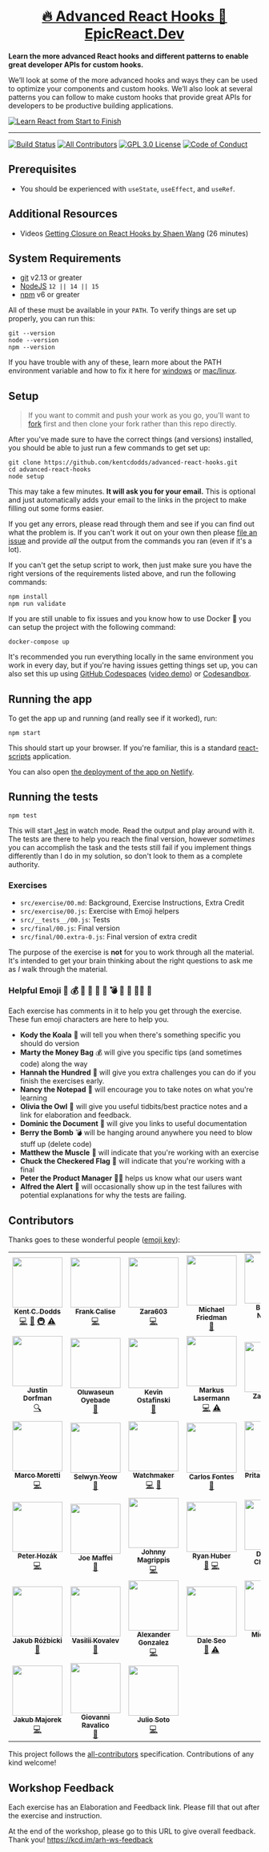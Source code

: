 <div>
  <h1 align="center"><a href="https://epicreact.dev/advanced-hooks">🔥 Advanced React Hooks 🚀 EpicReact.Dev</a></h1>
  <strong>
    Learn the more advanced React hooks and different patterns to enable great
    developer APIs for custom hooks.
  </strong>
  <p>
    We’ll look at some of the more advanced hooks and ways they can be used to
    optimize your components and custom hooks. We’ll also look at several
    patterns you can follow to make custom hooks that provide great APIs for
    developers to be productive building applications.
  </p>

  <a href="https://epicreact.dev">
    <img
      alt="Learn React from Start to Finish"
      src="https://kentcdodds.com/images/epicreact-promo/er-1.gif"
    />
  </a>
</div>

<hr />

<!-- prettier-ignore-start -->
[![Build Status][build-badge]][build]
[![All Contributors][all-contributors-badge]](#contributors)
[![GPL 3.0 License][license-badge]][license]
[![Code of Conduct][coc-badge]][coc]
<!-- prettier-ignore-end -->

## Prerequisites

- You should be experienced with `useState`, `useEffect`, and `useRef`.

## Additional Resources

- Videos
  [Getting Closure on React Hooks by Shaen Wang](https://www.youtube.com/watch?v=KJP1E-Y-xyo)
  (26 minutes)

## System Requirements

- [git][git] v2.13 or greater
- [NodeJS][node] `12 || 14 || 15`
- [npm][npm] v6 or greater

All of these must be available in your `PATH`. To verify things are set up
properly, you can run this:

```shell
git --version
node --version
npm --version
```

If you have trouble with any of these, learn more about the PATH environment
variable and how to fix it here for [windows][win-path] or
[mac/linux][mac-path].

## Setup

> If you want to commit and push your work as you go, you'll want to
> [fork](https://docs.github.com/en/free-pro-team@latest/github/getting-started-with-github/fork-a-repo)
> first and then clone your fork rather than this repo directly.

After you've made sure to have the correct things (and versions) installed, you
should be able to just run a few commands to get set up:

```
git clone https://github.com/kentcdodds/advanced-react-hooks.git
cd advanced-react-hooks
node setup
```

This may take a few minutes. **It will ask you for your email.** This is
optional and just automatically adds your email to the links in the project to
make filling out some forms easier.

If you get any errors, please read through them and see if you can find out what
the problem is. If you can't work it out on your own then please [file an
issue][issue] and provide _all_ the output from the commands you ran (even if
it's a lot).

If you can't get the setup script to work, then just make sure you have the
right versions of the requirements listed above, and run the following commands:

```
npm install
npm run validate
```

If you are still unable to fix issues and you know how to use Docker 🐳 you can
setup the project with the following command:

```
docker-compose up
```

It's recommended you run everything locally in the same environment you work in
every day, but if you're having issues getting things set up, you can also set
this up using [GitHub Codespaces](https://github.com/features/codespaces)
([video demo](https://www.youtube.com/watch?v=gCoVJm3hGk4)) or
[Codesandbox](https://codesandbox.io/s/github/kentcdodds/advanced-react-hooks).

## Running the app

To get the app up and running (and really see if it worked), run:

```shell
npm start
```

This should start up your browser. If you're familiar, this is a standard
[react-scripts](https://create-react-app.dev/) application.

You can also open
[the deployment of the app on Netlify](https://advanced-react-hooks.netlify.app/).

## Running the tests

```shell
npm test
```

This will start [Jest](https://jestjs.io/) in watch mode. Read the output and
play around with it. The tests are there to help you reach the final version,
however _sometimes_ you can accomplish the task and the tests still fail if you
implement things differently than I do in my solution, so don't look to them as
a complete authority.

### Exercises

- `src/exercise/00.md`: Background, Exercise Instructions, Extra Credit
- `src/exercise/00.js`: Exercise with Emoji helpers
- `src/__tests__/00.js`: Tests
- `src/final/00.js`: Final version
- `src/final/00.extra-0.js`: Final version of extra credit

The purpose of the exercise is **not** for you to work through all the material.
It's intended to get your brain thinking about the right questions to ask me as
_I_ walk through the material.

### Helpful Emoji 🐨 💰 💯 📝 🦉 📜 💣 💪 🏁 👨‍💼 🚨

Each exercise has comments in it to help you get through the exercise. These fun
emoji characters are here to help you.

- **Kody the Koala** 🐨 will tell you when there's something specific you should
  do version
- **Marty the Money Bag** 💰 will give you specific tips (and sometimes code)
  along the way
- **Hannah the Hundred** 💯 will give you extra challenges you can do if you
  finish the exercises early.
- **Nancy the Notepad** 📝 will encourage you to take notes on what you're
  learning
- **Olivia the Owl** 🦉 will give you useful tidbits/best practice notes and a
  link for elaboration and feedback.
- **Dominic the Document** 📜 will give you links to useful documentation
- **Berry the Bomb** 💣 will be hanging around anywhere you need to blow stuff
  up (delete code)
- **Matthew the Muscle** 💪 will indicate that you're working with an exercise
- **Chuck the Checkered Flag** 🏁 will indicate that you're working with a final
- **Peter the Product Manager** 👨‍💼 helps us know what our users want
- **Alfred the Alert** 🚨 will occasionally show up in the test failures with
  potential explanations for why the tests are failing.

## Contributors

Thanks goes to these wonderful people
([emoji key](https://github.com/kentcdodds/all-contributors#emoji-key)):

<!-- ALL-CONTRIBUTORS-LIST:START - Do not remove or modify this section -->
<!-- prettier-ignore-start -->
<!-- markdownlint-disable -->
<table>
  <tr>
    <td align="center"><a href="https://kentcdodds.com"><img src="https://avatars.githubusercontent.com/u/1500684?v=3?s=100" width="100px;" alt=""/><br /><sub><b>Kent C. Dodds</b></sub></a><br /><a href="https://github.com/kentcdodds/advanced-react-hooks/commits?author=kentcdodds" title="Code">💻</a> <a href="https://github.com/kentcdodds/advanced-react-hooks/commits?author=kentcdodds" title="Documentation">📖</a> <a href="#infra-kentcdodds" title="Infrastructure (Hosting, Build-Tools, etc)">🚇</a> <a href="https://github.com/kentcdodds/advanced-react-hooks/commits?author=kentcdodds" title="Tests">⚠️</a></td>
    <td align="center"><a href="http://frankcalise.com"><img src="https://avatars0.githubusercontent.com/u/374022?v=4?s=100" width="100px;" alt=""/><br /><sub><b>Frank Calise</b></sub></a><br /><a href="https://github.com/kentcdodds/advanced-react-hooks/commits?author=frankcalise" title="Code">💻</a></td>
    <td align="center"><a href="https://github.com/Zara603"><img src="https://avatars1.githubusercontent.com/u/4918423?v=4?s=100" width="100px;" alt=""/><br /><sub><b>Zara603</b></sub></a><br /><a href="https://github.com/kentcdodds/advanced-react-hooks/commits?author=Zara603" title="Code">💻</a></td>
    <td align="center"><a href="https://github.com/michaelfriedman"><img src="https://avatars3.githubusercontent.com/u/17555926?v=4?s=100" width="100px;" alt=""/><br /><sub><b>Michael Friedman</b></sub></a><br /><a href="https://github.com/kentcdodds/advanced-react-hooks/commits?author=michaelfriedman" title="Documentation">📖</a></td>
    <td align="center"><a href="https://bitwise.cool"><img src="https://avatars1.githubusercontent.com/u/20847518?v=4?s=100" width="100px;" alt=""/><br /><sub><b>Brandon Newton</b></sub></a><br /><a href="https://github.com/kentcdodds/advanced-react-hooks/commits?author=btnwtn" title="Documentation">📖</a> <a href="https://github.com/kentcdodds/advanced-react-hooks/commits?author=btnwtn" title="Code">💻</a></td>
    <td align="center"><a href="https://github.com/JonathanBruce"><img src="https://avatars3.githubusercontent.com/u/1743411?v=4?s=100" width="100px;" alt=""/><br /><sub><b>Jonathan Bruce</b></sub></a><br /><a href="https://github.com/kentcdodds/advanced-react-hooks/commits?author=JonathanBruce" title="Code">💻</a></td>
    <td align="center"><a href="http://team.thebrain.pro"><img src="https://avatars1.githubusercontent.com/u/4002543?v=4?s=100" width="100px;" alt=""/><br /><sub><b>Łukasz Gandecki</b></sub></a><br /><a href="https://github.com/kentcdodds/advanced-react-hooks/commits?author=lgandecki" title="Documentation">📖</a></td>
  </tr>
  <tr>
    <td align="center"><a href="https://stackshare.io/jdorfman/decisions"><img src="https://avatars1.githubusercontent.com/u/398230?v=4?s=100" width="100px;" alt=""/><br /><sub><b>Justin Dorfman</b></sub></a><br /><a href="#fundingFinding-jdorfman" title="Funding Finding">🔍</a></td>
    <td align="center"><a href="http://motdde.com"><img src="https://avatars1.githubusercontent.com/u/12215060?v=4?s=100" width="100px;" alt=""/><br /><sub><b>Oluwaseun Oyebade</b></sub></a><br /><a href="https://github.com/kentcdodds/advanced-react-hooks/commits?author=motdde" title="Documentation">📖</a></td>
    <td align="center"><a href="http://kevinostafinski.com"><img src="https://avatars0.githubusercontent.com/u/28754130?v=4?s=100" width="100px;" alt=""/><br /><sub><b>Kevin Ostafinski</b></sub></a><br /><a href="https://github.com/kentcdodds/advanced-react-hooks/commits?author=kevscript" title="Documentation">📖</a></td>
    <td align="center"><a href="https://github.com/Snaptags"><img src="https://avatars1.githubusercontent.com/u/1249745?v=4?s=100" width="100px;" alt=""/><br /><sub><b>Markus Lasermann</b></sub></a><br /><a href="https://github.com/kentcdodds/advanced-react-hooks/commits?author=Snaptags" title="Code">💻</a> <a href="https://github.com/kentcdodds/advanced-react-hooks/commits?author=Snaptags" title="Tests">⚠️</a></td>
    <td align="center"><a href="https://zacjones.io"><img src="https://avatars2.githubusercontent.com/u/6188161?v=4?s=100" width="100px;" alt=""/><br /><sub><b>Zac Jones</b></sub></a><br /><a href="https://github.com/kentcdodds/advanced-react-hooks/commits?author=zacjones93" title="Documentation">📖</a></td>
    <td align="center"><a href="https://ricardobusquet.com"><img src="https://avatars1.githubusercontent.com/u/7198302?v=4?s=100" width="100px;" alt=""/><br /><sub><b>Ricardo Busquet</b></sub></a><br /><a href="https://github.com/kentcdodds/advanced-react-hooks/commits?author=rbusquet" title="Code">💻</a></td>
    <td align="center"><a href="https://kylereblora.github.io/"><img src="https://avatars2.githubusercontent.com/u/33372538?v=4?s=100" width="100px;" alt=""/><br /><sub><b>Kyle Matthew Reblora</b></sub></a><br /><a href="https://github.com/kentcdodds/advanced-react-hooks/commits?author=kylereblora" title="Documentation">📖</a></td>
  </tr>
  <tr>
    <td align="center"><a href="https://github.com/marcosvega91"><img src="https://avatars2.githubusercontent.com/u/5365582?v=4?s=100" width="100px;" alt=""/><br /><sub><b>Marco Moretti</b></sub></a><br /><a href="https://github.com/kentcdodds/advanced-react-hooks/commits?author=marcosvega91" title="Code">💻</a></td>
    <td align="center"><a href="https://github.com/nywleswoey"><img src="https://avatars3.githubusercontent.com/u/28249994?v=4?s=100" width="100px;" alt=""/><br /><sub><b>Selwyn Yeow</b></sub></a><br /><a href="https://github.com/kentcdodds/advanced-react-hooks/commits?author=nywleswoey" title="Documentation">📖</a></td>
    <td align="center"><a href="https://github.com/gugol2"><img src="https://avatars0.githubusercontent.com/u/4933016?v=4?s=100" width="100px;" alt=""/><br /><sub><b>Watchmaker</b></sub></a><br /><a href="https://github.com/kentcdodds/advanced-react-hooks/commits?author=gugol2" title="Code">💻</a> <a href="https://github.com/kentcdodds/advanced-react-hooks/commits?author=gugol2" title="Documentation">📖</a></td>
    <td align="center"><a href="https://fonstack.dev/"><img src="https://avatars3.githubusercontent.com/u/35873992?v=4?s=100" width="100px;" alt=""/><br /><sub><b>Carlos Fontes</b></sub></a><br /><a href="https://github.com/kentcdodds/advanced-react-hooks/issues?q=author%3Afonstack" title="Bug reports">🐛</a></td>
    <td align="center"><a href="https://www.linkedin.com/in/pritamsangani/"><img src="https://avatars3.githubusercontent.com/u/22857896?v=4?s=100" width="100px;" alt=""/><br /><sub><b>Pritam Sangani</b></sub></a><br /><a href="https://github.com/kentcdodds/advanced-react-hooks/commits?author=PritamSangani" title="Code">💻</a></td>
    <td align="center"><a href="http://wbeuil.com"><img src="https://avatars1.githubusercontent.com/u/8110579?v=4?s=100" width="100px;" alt=""/><br /><sub><b>William BEUIL</b></sub></a><br /><a href="https://github.com/kentcdodds/advanced-react-hooks/commits?author=wbeuil" title="Documentation">📖</a></td>
    <td align="center"><a href="https://github.com/emzoumpo"><img src="https://avatars2.githubusercontent.com/u/2103443?v=4?s=100" width="100px;" alt=""/><br /><sub><b>Emmanouil Zoumpoulakis</b></sub></a><br /><a href="https://github.com/kentcdodds/advanced-react-hooks/commits?author=emzoumpo" title="Documentation">📖</a></td>
  </tr>
  <tr>
    <td align="center"><a href="http://peter.hozak.info/"><img src="https://avatars0.githubusercontent.com/u/1087670?v=4?s=100" width="100px;" alt=""/><br /><sub><b>Peter Hozák</b></sub></a><br /><a href="https://github.com/kentcdodds/advanced-react-hooks/commits?author=Aprillion" title="Code">💻</a></td>
    <td align="center"><a href="https://github.com/joemaffei"><img src="https://avatars1.githubusercontent.com/u/9068746?v=4?s=100" width="100px;" alt=""/><br /><sub><b>Joe Maffei</b></sub></a><br /><a href="https://github.com/kentcdodds/advanced-react-hooks/commits?author=joemaffei" title="Documentation">📖</a></td>
    <td align="center"><a href="https://magrippis.com"><img src="https://avatars0.githubusercontent.com/u/3502800?v=4?s=100" width="100px;" alt=""/><br /><sub><b>Johnny Magrippis</b></sub></a><br /><a href="https://github.com/kentcdodds/advanced-react-hooks/commits?author=jmagrippis" title="Code">💻</a></td>
    <td align="center"><a href="http://blog.rphuber.com"><img src="https://avatars0.githubusercontent.com/u/8245890?v=4?s=100" width="100px;" alt=""/><br /><sub><b>Ryan Huber</b></sub></a><br /><a href="https://github.com/kentcdodds/advanced-react-hooks/commits?author=rphuber" title="Documentation">📖</a> <a href="https://github.com/kentcdodds/advanced-react-hooks/commits?author=rphuber" title="Code">💻</a></td>
    <td align="center"><a href="https://dominicchapman.com"><img src="https://avatars2.githubusercontent.com/u/7607007?v=4?s=100" width="100px;" alt=""/><br /><sub><b>Dominic Chapman</b></sub></a><br /><a href="https://github.com/kentcdodds/advanced-react-hooks/commits?author=dominicchapman" title="Documentation">📖</a></td>
    <td align="center"><a href="https://github.com/imalbert"><img src="https://avatars1.githubusercontent.com/u/12537973?v=4?s=100" width="100px;" alt=""/><br /><sub><b>imalbert</b></sub></a><br /><a href="https://github.com/kentcdodds/advanced-react-hooks/commits?author=imalbert" title="Documentation">📖</a></td>
    <td align="center"><a href="https://github.com/Huuums"><img src="https://avatars1.githubusercontent.com/u/9745322?v=4?s=100" width="100px;" alt=""/><br /><sub><b>Dennis Collon</b></sub></a><br /><a href="https://github.com/kentcdodds/advanced-react-hooks/commits?author=Huuums" title="Documentation">📖</a></td>
  </tr>
  <tr>
    <td align="center"><a href="https://github.com/jrozbicki"><img src="https://avatars3.githubusercontent.com/u/35103924?v=4?s=100" width="100px;" alt=""/><br /><sub><b>Jakub Różbicki</b></sub></a><br /><a href="https://github.com/kentcdodds/advanced-react-hooks/commits?author=jrozbicki" title="Documentation">📖</a></td>
    <td align="center"><a href="https://vk.com/vasilii_kovalev"><img src="https://avatars0.githubusercontent.com/u/10310491?v=4?s=100" width="100px;" alt=""/><br /><sub><b>Vasilii Kovalev</b></sub></a><br /><a href="https://github.com/kentcdodds/advanced-react-hooks/issues?q=author%3Avasilii-kovalev" title="Bug reports">🐛</a></td>
    <td align="center"><a href="http://alexfertel.netlify.app"><img src="https://avatars3.githubusercontent.com/u/22298999?v=4?s=100" width="100px;" alt=""/><br /><sub><b>Alexander Gonzalez</b></sub></a><br /><a href="https://github.com/kentcdodds/advanced-react-hooks/commits?author=alexfertel" title="Code">💻</a></td>
    <td align="center"><a href="https://www.daleseo.com"><img src="https://avatars1.githubusercontent.com/u/5466341?v=4?s=100" width="100px;" alt=""/><br /><sub><b>Dale Seo</b></sub></a><br /><a href="https://github.com/kentcdodds/advanced-react-hooks/commits?author=DaleSeo" title="Documentation">📖</a> <a href="https://github.com/kentcdodds/advanced-react-hooks/commits?author=DaleSeo" title="Tests">⚠️</a></td>
    <td align="center"><a href="https://michaeldeboey.be"><img src="https://avatars3.githubusercontent.com/u/6643991?v=4?s=100" width="100px;" alt=""/><br /><sub><b>Michaël De Boey</b></sub></a><br /><a href="https://github.com/kentcdodds/advanced-react-hooks/commits?author=MichaelDeBoey" title="Code">💻</a></td>
    <td align="center"><a href="https://github.com/thegoodsheppard"><img src="https://avatars1.githubusercontent.com/u/13774377?v=4?s=100" width="100px;" alt=""/><br /><sub><b>Greg Sheppard</b></sub></a><br /><a href="https://github.com/kentcdodds/advanced-react-hooks/commits?author=thegoodsheppard" title="Documentation">📖</a></td>
    <td align="center"><a href="http://bobbywarner.com"><img src="https://avatars0.githubusercontent.com/u/554961?v=4?s=100" width="100px;" alt=""/><br /><sub><b>Bobby Warner</b></sub></a><br /><a href="https://github.com/kentcdodds/advanced-react-hooks/commits?author=bobbywarner" title="Code">💻</a></td>
  </tr>
  <tr>
    <td align="center"><a href="https://github.com/jwm0"><img src="https://avatars0.githubusercontent.com/u/28310983?v=4?s=100" width="100px;" alt=""/><br /><sub><b>Jakub Majorek</b></sub></a><br /><a href="https://github.com/kentcdodds/advanced-react-hooks/commits?author=jwm0" title="Code">💻</a></td>
    <td align="center"><a href="https://suddenlyGiovanni.dev"><img src="https://avatars2.githubusercontent.com/u/15946771?v=4?s=100" width="100px;" alt=""/><br /><sub><b>Giovanni Ravalico</b></sub></a><br /><a href="#ideas-suddenlyGiovanni" title="Ideas, Planning, & Feedback">🤔</a></td>
    <td align="center"><a href="https://juliosoto.dev"><img src="https://avatars.githubusercontent.com/u/32543746?v=4?s=100" width="100px;" alt=""/><br /><sub><b>Julio Soto</b></sub></a><br /><a href="https://github.com/kentcdodds/advanced-react-hooks/commits?author=jsberlanga" title="Code">💻</a></td>
  </tr>
</table>

<!-- markdownlint-restore -->
<!-- prettier-ignore-end -->

<!-- ALL-CONTRIBUTORS-LIST:END -->

This project follows the
[all-contributors](https://github.com/kentcdodds/all-contributors)
specification. Contributions of any kind welcome!

## Workshop Feedback

Each exercise has an Elaboration and Feedback link. Please fill that out after
the exercise and instruction.

At the end of the workshop, please go to this URL to give overall feedback.
Thank you! https://kcd.im/arh-ws-feedback

<!-- prettier-ignore-start -->
[npm]: https://www.npmjs.com/
[node]: https://nodejs.org
[git]: https://git-scm.com/
[build-badge]: https://img.shields.io/github/workflow/status/kentcdodds/advanced-react-hooks/validate/main?logo=github&style=flat-square
[build]: https://github.com/kentcdodds/advanced-react-hooks/actions?query=workflow%3Avalidate
[license-badge]: https://img.shields.io/badge/license-GPL%203.0%20License-blue.svg?style=flat-square
[license]: https://github.com/kentcdodds/advanced-react-hooks/blob/main/LICENSE
[coc-badge]: https://img.shields.io/badge/code%20of-conduct-ff69b4.svg?style=flat-square
[coc]: https://github.com/kentcdodds/advanced-react-hooks/blob/main/CODE_OF_CONDUCT.md
[emojis]: https://github.com/kentcdodds/all-contributors#emoji-key
[all-contributors]: https://github.com/kentcdodds/all-contributors
[all-contributors-badge]: https://img.shields.io/github/all-contributors/kentcdodds/advanced-react-hooks?color=orange&style=flat-square
[win-path]: https://www.howtogeek.com/118594/how-to-edit-your-system-path-for-easy-command-line-access/
[mac-path]: http://stackoverflow.com/a/24322978/971592
[issue]: https://github.com/kentcdodds/advanced-react-hooks/issues/new
<!-- prettier-ignore-end -->

